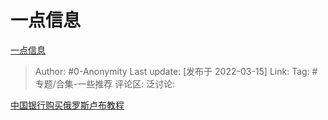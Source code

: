 # 一点信息
[一点信息](https://zhuanlan.zhihu.com/p/481331863)

> Author: #0-Anonymity
> Last update: [发布于 2022-03-15]
> Link:
> Tag: #专题/合集-一些推荐
> 评论区:
> 泛讨论:

[中国银行购买俄罗斯卢布教程](https://link.zhihu.com/?target=https%3A//3g.163.com/dy/article/H1TUKVOJ0511N5QB.html%3FreferFrom%3D%26spss%3Dadap_dy)
